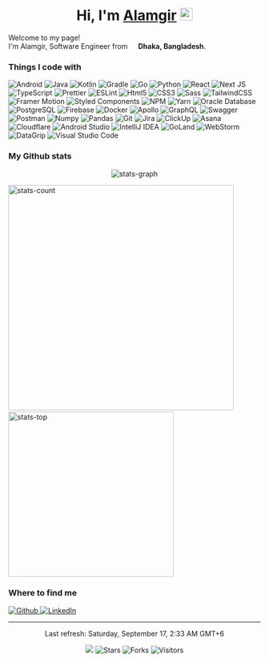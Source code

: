 <h1 align="center">Hi, I'm
  <a href="https://www.alamgir.dev">Alamgir</a>
  <img src="https://media.giphy.com/media/hvRJCLFzcasrR4ia7z/giphy.gif" width="25px">
</h1>

<p>Welcome to my page!
  </br>
  I'm Alamgir, Software Engineer from <img src="https://cdn-icons-png.flaticon.com/512/197/197509.png" width="13" />
  <b>Dhaka, Bangladesh</b>.
</p>

<h3>Things I code with</h3>
<p>
  <img alt="Android"
    src="https://img.shields.io/badge/android-%233DDC84?style=for-the-badge&logo=android&logoColor=white" />
  <img alt="Java" src="https://img.shields.io/badge/java-%23F42C2F.svg?style=for-the-badge&logo=java&logoColor=white" />
  <img alt="Kotlin"
    src="https://img.shields.io/badge/kotlin-%237F52FF.svg?style=for-the-badge&logo=kotlin&logoColor=white" />
  <img alt="Gradle"
    src="https://img.shields.io/badge/gradle-%2302303A.svg?style=for-the-badge&logo=gradle&logoColor=white" />
  <img alt="Go" src="https://img.shields.io/badge/go-%2300ADD8.svg?style=for-the-badge&logo=go&logoColor=white" />
  <img alt="Python" src="https://img.shields.io/badge/python-%233776AB?style=for-the-badge&logo=python&logoColor=white" />
  <img alt="React"
    src="https://img.shields.io/badge/react-%2361DAFB.svg?style=for-the-badge&logo=react&logoColor=white" />
  <img alt="Next JS" src="https://img.shields.io/badge/next.js-%23000000?style=for-the-badge&logo=next.js&logoColor=white" />
  <img alt="TypeScript"
    src="https://img.shields.io/badge/typescript-%233178C6.svg?style=for-the-badge&logo=typescript&logoColor=white" />
  <img alt="Prettier"
    src="https://img.shields.io/badge/prettier-%23F7B93E?style=for-the-badge&logo=prettier&logoColor=white" />
  <img alt="ESLint" src="https://img.shields.io/badge/eslint-%234B32C3?style=for-the-badge&logo=eslint&logoColor=white" />
  <img alt="Html5" src="https://img.shields.io/badge/html5-%23E34F26?style=for-the-badge&logo=html5&logoColor=white" />
  <img alt="CSS3" src="https://img.shields.io/badge/css3-%231572B6?style=for-the-badge&logo=css3&logoColor=white" />
  <img alt="Sass" src="https://img.shields.io/badge/sass-%23CC6699?style=for-the-badge&logo=sass&logoColor=white" />
  <img alt="TailwindCSS"
    src="https://img.shields.io/badge/tailwindcss-%2306B6D4.svg?style=for-the-badge&logo=tailwind-css&logoColor=white" />
  <img alt="Framer Motion"
    src="https://img.shields.io/badge/framer_motion-%230055FF.svg?style=for-the-badge&logo=framer&logoColor=white" />
  <img alt="Styled Components"
    src="https://img.shields.io/badge/styled_Components-%23DB7093?style=for-the-badge&logo=styled-components&logoColor=white" />
  <img alt="NPM" src="https://img.shields.io/badge/npm-%23CB3837?style=for-the-badge&logo=npm&logoColor=white" />
  <img alt="Yarn" src="https://img.shields.io/badge/yarn-%232C8EBB.svg?style=for-the-badge&logo=yarn&logoColor=white" />
  <img alt="Oracle Database"
    src="https://img.shields.io/badge/oracle-%23F80000.svg?style=for-the-badge&logo=oracle&logoColor=white" />
  <img alt="PostgreSQL"
    src="https://img.shields.io/badge/postgresql-%234169E1.svg?style=for-the-badge&logo=postgresql&logoColor=white" />
  <img alt="Firebase"
    src="https://img.shields.io/badge/firebase-%23FFCA28.svg?style=for-the-badge&logo=firebase&logoColor=white" />
  <img alt="Docker" src="https://img.shields.io/badge/docker-%232496ED?style=for-the-badge&logo=docker&logoColor=white" />
  <img alt="Apollo"
    src="https://img.shields.io/badge/apollo_graphql-%23311C87?style=for-the-badge&logo=apollo-graphql&logoColor=white" />
  <img alt="GraphQL"
    src="https://img.shields.io/badge/graphql-%23E10098?style=for-the-badge&logo=graphql&logoColor=white" />
  <img alt="Swagger"
    src="https://img.shields.io/badge/swagger-%2385EA2D?style=for-the-badge&logo=swagger&logoColor=white" />
  <img alt="Postman"
    src="https://img.shields.io/badge/postman-%23FF6C37?style=for-the-badge&logo=postman&logoColor=white" />
  <img alt="Numpy" src="https://img.shields.io/badge/numpy-%23013243?style=for-the-badge&logo=numpy&logoColor=white" />
  <img alt="Pandas"
    src="https://img.shields.io/badge/pandas-%23150458?style=for-the-badge&logo=pandas&logoColor=white" />
  <img alt="Git" src="https://img.shields.io/badge/git-%23F05032?style=for-the-badge&logo=git&logoColor=white" />
  <img alt="Jira" src="https://img.shields.io/badge/jira-%230052CC.svg?style=for-the-badge&logo=jira&logoColor=white" />
  <img alt="ClickUp" src="https://img.shields.io/badge/clickup-%237B68EE.svg?style=for-the-badge&logo=clickup&logoColor=white" />
  <img alt="Asana" src="https://img.shields.io/badge/asana-%23273347.svg?style=for-the-badge&logo=asana&logoColor=white" />
  <img alt="Cloudflare" src="https://img.shields.io/badge/cloudflare-%23F38020.svg?style=for-the-badge&logo=cloudflare&logoColor=white" />
  <img alt="Android Studio"
    src="https://img.shields.io/badge/android_studio-%233DDC84.svg?style=for-the-badge&logo=android-studio&logoColor=white" />
  <img alt="IntelliJ IDEA"
    src="https://img.shields.io/badge/intellij_idea-%23000000.svg?style=for-the-badge&logo=intellij-idea&logoColor=white" />
  <img alt="GoLand" src="https://img.shields.io/badge/goland-%23000000?style=for-the-badge&logo=goland&logoColor=white" />
  <img alt="WebStorm"
    src="https://img.shields.io/badge/webstorm-%23000000?style=for-the-badge&logo=webstorm&logoColor=white" />
  <img alt="DataGrip"
    src="https://img.shields.io/badge/datagrip-%23000000?style=for-the-badge&logo=datagrip&logoColor=white" />
  <img alt="Visual Studio Code"
    src="https://img.shields.io/badge/visual_studio_code-%23007ACC.svg?style=for-the-badge&logo=visual-studio-code&logoColor=white" />
</p>

<h3>My Github stats</h3>
<p align="center">
  <img
    src="https://activity-graph.herokuapp.com/graph?username=iam-alamgir&custom_title=Alamgir%27s%20activity%20graph&theme=gotham"
    alt="stats-graph" />
</p>
<p align="left">
  <img src="https://github-readme-stats.vercel.app/api?username=iam-alamgir&show_icons=true&theme=gotham&hide=prs"
    width="450" alt="stats-count" />
  <!--    
   &nbsp;
   &nbsp;
   <img src="http://github-readme-streak-stats.herokuapp.com?user=iam-alamgir&theme=gotham&border=e4e2e2&fire=f65b3a" width="270"  alt="stats-contrib" />
  -->
  &nbsp;
  &nbsp;
  <img src="https://github-readme-stats.vercel.app/api/top-langs/?username=iam-alamgir&layout=compact&theme=gotham"
    width="330" alt="stats-top" />
</p>

<h3>Where to find me</h3>
<p>
  <a href="https://github.com/iam-alamgir" target="_blank">
    <img alt="Github"
      src="https://img.shields.io/badge/GitHub-%23181717.svg?&style=for-the-badge&logo=Github&logoColor=white" />
  </a>
  <a href="https://www.linkedin.com/in/iam-alamgir" target="_blank">
    <img alt="LinkedIn"
      src="https://img.shields.io/badge/linkedin-%230A66C2.svg?&style=for-the-badge&logo=linkedin&logoColor=white" />
  </a>
</p>

------------
<p align="center">
  Last refresh: Saturday, September 17, 2:33 AM GMT+6
  <br />
</p>

<p align="center">
  <img src="https://github.com/iam-alamgir/iam-alamgir/workflows/README%20build/badge.svg" />
  <img alt="Stars" src="https://img.shields.io/github/stars/iam-alamgir/iam-alamgir?style=flat&labelColor=343b41" />
  <img alt="Forks" src="https://img.shields.io/github/forks/iam-alamgir/iam-alamgir?style=flat&labelColor=343b41" />
  <img alt="Visitors" src="https://pageview.vercel.app/?github_user=iam-alamgir" />
</p>
